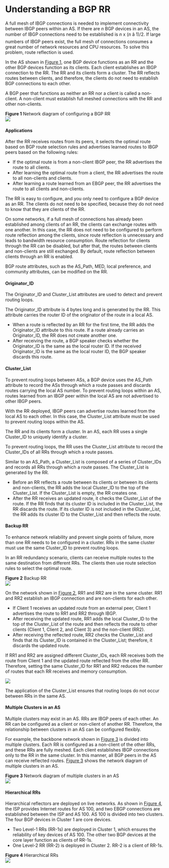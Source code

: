 Understanding a BGP RR
======================

A full mesh of IBGP connections is needed to implement connectivity between IBGP peers within an AS. If there are *n* BGP devices in an AS, the number of IBGP connections need to be established is *n* x (*n* â 1)/2. If large numbers of IBGP peers exist, the full mesh of connections consumes a great number of network resources and CPU resources. To solve this problem, route reflection is used.

In the AS shown in [Figure 1](#EN-US_CONCEPT_0000001130783916__fig_dc_vrp_bgp_feature_000901), one BGP device functions as an RR and the other BGP devices function as its clients. Each client establishes an IBGP connection to the RR. The RR and its clients form a cluster. The RR reflects routes between clients, and therefore, the clients do not need to establish BGP connections to each other.

A BGP peer that functions as neither an RR nor a client is called a non-client. A non-client must establish full meshed connections with the RR and other non-clients.

**Figure 1** Network diagram of configuring a BGP RR  
![](figure/en-us_image_0000001176663749.png)
#### Applications

After the RR receives routes from its peers, it selects the optimal route based on BGP route selection rules and advertises learned routes to IBGP peers based on the following rules:

* If the optimal route is from a non-client IBGP peer, the RR advertises the route to all clients.
* After learning the optimal route from a client, the RR advertises the route to all non-clients and clients.
* After learning a route learned from an EBGP peer, the RR advertises the route to all clients and non-clients.

The RR is easy to configure, and you only need to configure a BGP device as an RR. The clients do not need to be specified, because they do not need to know that they are clients of the RR.

On some networks, if a full mesh of connections has already been established among clients of an RR, the clients can exchange routes with one another. In this case, the RR does not need to be configured to perform route reflection among the clients, since route reflection is unnecessary and leads to bandwidth resource consumption. Route reflection for clients through the RR can be disabled, but after that, the routes between clients and non-clients are still exchanged. By default, route reflection between clients through an RR is enabled.

BGP route attributes, such as the AS\_Path, MED, local preference, and community attributes, can be modified on the RR.


#### Originator\_ID

The Originator\_ID and Cluster\_List attributes are used to detect and prevent routing loops.

The Originator\_ID attribute is 4 bytes long and is generated by the RR. This attribute carries the router ID of the originator of the route in a local AS.

* When a route is reflected by an RR for the first time, the RR adds the Originator\_ID attribute to this route. If a route already carries an Originator\_ID, the RR does not create another one.
* After receiving the route, a BGP speaker checks whether the Originator\_ID is the same as the local router ID. If the received Originator\_ID is the same as the local router ID, the BGP speaker discards this route.

#### Cluster\_List

To prevent routing loops between ASs, a BGP device uses the AS\_Path attribute to record the ASs through which a route passes and discards routes carrying the local AS number. To prevent routing loops within an AS, routes learned from an IBGP peer within the local AS are not advertised to other IBGP peers.

With the RR deployed, IBGP peers can advertise routes learned from the local AS to each other. In this case, the Cluster\_List attribute must be used to prevent routing loops within the AS.

The RR and its clients form a cluster. In an AS, each RR uses a single Cluster\_ID to uniquely identify a cluster.

To prevent routing loops, the RR uses the Cluster\_List attribute to record the Cluster\_IDs of all RRs through which a route passes.

Similar to an AS\_Path, a Cluster\_List is composed of a series of Cluster\_IDs and records all RRs through which a route passes. The Cluster\_List is generated by the RR.

* Before an RR reflects a route between its clients or between its clients and non-clients, the RR adds the local Cluster\_ID to the top of the Cluster\_List. If the Cluster\_List is empty, the RR creates one.
* After the RR receives an updated route, it checks the Cluster\_List of the route. If the RR finds that its cluster ID is included in the Cluster\_List, the RR discards the route. If its cluster ID is not included in the Cluster\_List, the RR adds its cluster ID to the Cluster\_List and then reflects the route.

#### Backup RR

To enhance network reliability and prevent single points of failure, more than one RR needs to be configured in a cluster. RRs in the same cluster must use the same Cluster\_ID to prevent routing loops.

In an RR redundancy scenario, clients can receive multiple routes to the same destination from different RRs. The clients then use route selection rules to select the optimal route.

**Figure 2** Backup RR  
![](figure/en-us_image_0000001176663751.png)

On the network shown in [Figure 2](#EN-US_CONCEPT_0000001130783916__fig_dc_vrp_bgp_feature_000902), RR1 and RR2 are in the same cluster. RR1 and RR2 establish an IBGP connection and are non-clients for each other.

* If Client 1 receives an updated route from an external peer, Client 1 advertises the route to RR1 and RR2 through IBGP.
* After receiving the updated route, RR1 adds the local Cluster\_ID to the top of the Cluster\_List of the route and then reflects the route to other clients (Client 1, Client 2, and Client 3) and the non-client (RR2).
* After receiving the reflected route, RR2 checks the Cluster\_List and finds that its Cluster\_ID is contained in the Cluster\_List; therefore, it discards the updated route.

If RR1 and RR2 are assigned different Cluster\_IDs, each RR receives both the route from Client 1 and the updated route reflected from the other RR. Therefore, setting the same Cluster\_ID for RR1 and RR2 reduces the number of routes that each RR receives and memory consumption.

![](public_sys-resources/note_3.0-en-us.png) 

The application of the Cluster\_List ensures that routing loops do not occur between RRs in the same AS.



#### Multiple Clusters in an AS

Multiple clusters may exist in an AS. RRs are IBGP peers of each other. An RR can be configured as a client or non-client of another RR. Therefore, the relationship between clusters in an AS can be configured flexibly.

For example, the backbone network shown in [Figure 3](#EN-US_CONCEPT_0000001130783916__fig_dc_vrp_bgp_feature_000903) is divided into multiple clusters. Each RR is configured as a non-client of the other RRs, and these RRs are fully meshed. Each client establishes IBGP connections only to the RR in the same cluster. In this manner, all BGP peers in the AS can receive reflected routes. [Figure 3](#EN-US_CONCEPT_0000001130783916__fig_dc_vrp_bgp_feature_000903) shows the network diagram of multiple clusters in an AS.

**Figure 3** Network diagram of multiple clusters in an AS  
![](figure/en-us_image_0000001176663747.png)

#### Hierarchical RRs

Hierarchical reflectors are deployed on live networks. As shown in [Figure 4](#EN-US_CONCEPT_0000001130783916__fig_dc_vrp_bgp_feature_000904), the ISP provides Internet routes for AS 100, and two EBGP connections are established between the ISP and AS 100. AS 100 is divided into two clusters. The four BGP devices in Cluster 1 are core devices.

* Two Level-1 RRs (RR-1s) are deployed in Cluster 1, which ensures the reliability of key devices of AS 100. The other two BGP devices at the core layer function as clients of RR-1s.
* One Level-2 RR (RR-2) is deployed in Cluster 2. RR-2 is a client of RR-1s.

**Figure 4** Hierarchical RRs  
![](figure/en-us_image_0000001176663745.png)